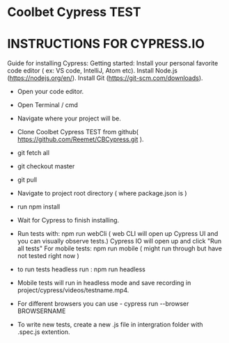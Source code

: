 # Coolbet Cypress TEST

# INSTRUCTIONS FOR CYPRESS.IO
 Guide for installing Cypress:
    Getting started:
    Install your personal favorite code editor ( ex: VS code, IntelliJ, Atom etc).
    Install Node.js (https://nodejs.org/en/).
    Install Git (https://git-scm.com/downloads).


* Open your code editor.
* Open Terminal / cmd
* Navigate where your project will be.
* Clone Coolbet Cypress TEST from github( https://github.com/Reemet/CBCypress.git ).
* git fetch all
* git checkout master
* git pull 
* Navigate to project root directory ( where package.json is )
* run npm install
* Wait for Cypress to finish installing.

* Run tests with: npm run webCli ( web CLI will open up Cypress UI and you can visually observe tests.)
 Cypress IO will open up and click "Run all tests"
  For mobile tests: npm run mobile ( might run through but have not tested right now )
 
 * to run tests headless run : npm run headless

* Mobile tests will run in headless mode and save recording in project/cypress/videos/testname.mp4.

* For different browsers you can use - cypress run --browser BROWSERNAME
* To write new tests, create a new .js file in intergration folder with .spec.js extention.